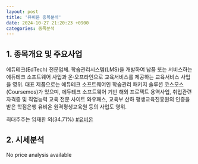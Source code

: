 ```yaml
---
layout: post
title: '유비온 종목분석'
date: 2024-10-27 21:20:23 +0900
categories: 종목분석
---
```


## 1. 종목개요 및 주요사업

에듀테크(EdTech) 전문업체. 학습관리시스템(LMS)을 개발하여 납품 또는 서비스하는 에듀테크 소프트웨어 사업과 온·오프라인으로 교육서비스를 제공하는 교육서비스 사업을 영위. 대표 제품으로는 에듀테크 소프트웨어인 학습관리 패키지 솔루션 코스모스(Coursemos)가 있으며, 에듀테크 소프트웨어 기반 해외 프로젝트 용역사업, 취업관련 자격증 및 직업능력 교육 전문 사이트 와우패스, 교육부 산하 평생교육진흥원의 인증을 받은 학점은행 유비온 원격평생교육원 등의 사업도 영위.

최대주주는 임재환 외(34.71%)
[#유비온](#)

## 2. 시세분석

No price analysis available
